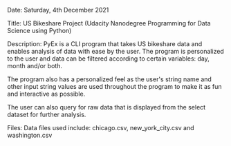 
Date:
Saturday, 4th December 2021

Title:
US Bikeshare Project (Udacity Nanodegree Programming for Data Science using Python)

Description:
PyEx is a CLI program that takes US bikeshare data and enables analysis of data with ease by the user. The program is personalized to the user and data can be filtered according to certain variables: day, month and/or both.

The program also has a personalized feel as the user's string name and other input string values are used throughout the program to make it as fun and interactive as possible.

The user can also query for raw data that is displayed from the select dataset for further analysis.

Files:
Data files used include: chicago.csv, new_york_city.csv and washington.csv


